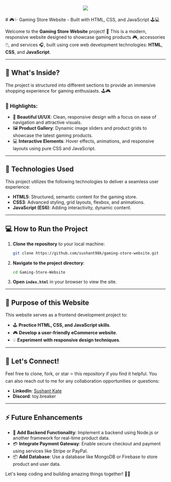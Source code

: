 <h1 align="center">
    <img src="https://readme-typing-svg.herokuapp.com/?font=Righteous&size=35&center=true&vCenter=true&width=500&height=70&duration=4000&lines=Game+Store+Website;" />
</h1>
# 🎮✨ Gaming Store Website - Built with HTML, CSS, and JavaScript 🕹️💻

Welcome to the **Gaming Store Website** project! 🚀 This is a modern, responsive website designed to showcase gaming products 🎮, accessories 🖱️, and services 🎧, built using core web development technologies: **HTML**, **CSS**, and **JavaScript**.

---

## 🌟 What's Inside?

The project is structured into different sections to provide an immersive shopping experience for gaming enthusiasts. 🕹️🎮

### 📌 Highlights:

- 🎨 **Beautiful UI/UX**: Clean, responsive design with a focus on ease of navigation and attractive visuals.
- 🖼️ **Product Gallery**: Dynamic image sliders and product grids to showcase the latest gaming products.
- 💻 **Interactive Elements**: Hover effects, animations, and responsive layouts using pure CSS and JavaScript.

---

## 🚀 Technologies Used

This project utilizes the following technologies to deliver a seamless user experience:

- **HTML5**: Structured, semantic content for the gaming store.
- **CSS3**: Advanced styling, grid layouts, flexbox, and animations.
- **JavaScript (ES6)**: Adding interactivity, dynamic content.

---

## 💻 How to Run the Project

1. **Clone the repository** to your local machine:
   ```bash
   git clone https://github.com/sushant98k/gaming-store-website.git
   ```
2. **Navigate to the project directory**:
   ```bash
   cd Gaming-Store-Website
   ```
3. **Open `index.html`** in your browser to view the site.

---

## 🎯 Purpose of this Website

This website serves as a frontend development project to:

- 🕹️ **Practice HTML, CSS, and JavaScript skills**.
- 🎮 **Develop a user-friendly eCommerce website**.
- 💡 **Experiment with responsive design techniques**.

---

## 🚀 Let's Connect!

Feel free to clone, fork, or star ⭐ this repository if you find it helpful. You can also reach out to me for any collaboration opportunities or questions:

- **LinkedIn**: [Sushant Kate](https://www.linkedin.com/in/sushant-kate)
- **Discord**: toy.breaker

---

## ⚡ Future Enhancements

- 🔧 **Add Backend Functionality**: Implement a backend using Node.js or another framework for real-time product data.
- 💳 **Integrate Payment Gateway**: Enable secure checkout and payment using services like Stripe or PayPal.
- 📦 **Add Database**: Use a database like MongoDB or Firebase to store product and user data.

Let's keep coding and building amazing things together! 🚀🔥
